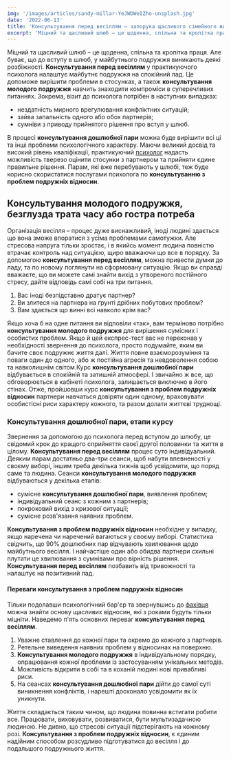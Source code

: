 ```yaml
---
img: '/images/articles/sandy-millar-YeJWDWeIZho-unsplash.jpg'
date: '2022-06-13'
title: 'Консультування перед весіллям – запорука щасливого сімейного життя'
excerpt: 'Міцний та щасливий шлюб – це щоденна, спільна та кропітка праця. Але буває, що до вступу в шлюб, у майбутнього подружжя виникають деякі розбіжності. **Консультування перед весіллям** у практикуючого психолога налаштує майбутнє подружжя на спокійний лад. Це допоможе вирішити проблеми в стосунках, а також **консультування молодого подружжя** навчить знаходити компроміси в суперечливих питаннях.'
---
```


<!-- ![консультування молодого подружжя](../images/articles/.jpg "консультування дошлюбної пари") 25 квітня 2022 -->

Міцний та щасливий шлюб – це щоденна, спільна та кропітка праця. Але буває, що до вступу в шлюб, у майбутнього подружжя виникають деякі розбіжності. **Консультування перед весіллям** у практикуючого психолога налаштує майбутнє подружжя на спокійний лад. Це допоможе вирішити проблеми в стосунках, а також **консультування молодого подружжя** навчить знаходити компроміси в суперечливих питаннях. Зокрема, візит до психолога потрібен в наступних випадках:

*   нездатність мирного врегулювання конфліктних ситуацій;
*   зайва запальність одного або обох партнерів;
*   сумніви з приводу прийнятого рішення про вступ у шлюб.

В процесі **консультування дошлюбної пари** можна буде вирішити всі ці та інші проблеми психологічного характеру. Маючи великий досвід та високий рівень кваліфікації, практикуючий [психолог](#services) надасть можливість тверезо оцінити стосунки з партнером та прийняти єдине правильне рішення. Парам, які вже перебувають у шлюбі, теж буде корисно скористатися послугами психолога по **консультуванню з проблем подружніх відносин**.

Консультування молодого подружжя, безглузда трата часу або гостра потреба
-------------------------------------------------------------------------

Організація весілля – процес дуже виснажливий, іноді людині здається що вона зможе впоратися з усіма проблемами самотужки. Але стресова напруга тільки зростає, і в якийсь момент людина повністю втрачає контроль над ситуацією, щиро вважаючи що все в порядку. За допомогою **консультування перед весіллям**, можна привести думки до ладу, та по новому поглянути на сформовану ситуацію. Якщо ви справді вважаєте, що ви можете самі знайти вихід з утвореного постійного стресу, дайте відповідь самі собі на три питання.

1.  Вас іноді безпідставно дратує партнер?
2.  Ви злитеся на партнера на ґрунті дрібних побутових проблем?
3.  Вам здається що винні всі навколо крім вас?

Якщо хоча б на одне питання ви відповіли «так», вам терміново потрібно **консультування молодого подружжя** для вирішення сумісних і особистих проблем. Якщо й цей експрес-тест вас не переконав у необхідності звернення до психолога, просто подумайте, яким ви бачите своє подружнє життя далі. Життя повне взаєморозуміння та поваги один до одного, або ж постійна агресія та невдоволення собою та навколишнім світом.Курс **консультування дошлюбної пари** відбувається в спокійній та затишній атмосфері. І звичайно ж все, що обговорюється в кабінеті психолога, залишається виключно в його стінах. Отже, пройшовши курс **консультування з проблем подружніх відносин** партнери навчаться довіряти один одному, враховувати особистісні риси характеру кожного, та разом долати життєві труднощі.

### Консультування дошлюбної пари, етапи курсу

Звернення за допомогою до психолога перед вступом до шлюбу, це свідомий крок до кращого сприйняття своєї другої половинки та життя в цілому. **Консультування перед весіллям** процес суто індивідуальний. Деяким парам достатньо два-три сеанси, щоб набути впевненості у своєму виборі, іншим треба декілька тижнів щоб усвідомити, що поряд саме та людина. Сеанси **консультування молодого подружжя** відбуваються у декілька етапів:

*   сумісне **консультування дошлюбної пари**, виявлення проблем;
*   індивідуальний сеанс з кожним з партнерів;
*   покроковий вихід з кризової ситуації;
*   сумісне розв'язання наявних проблем.

**Консультування з проблем подружніх відносин** необхідне у випадку, якщо наречена чи наречений вагаються у своєму виборі. Статистика свідчить, що 90% дошлюбних пар відчувають хвилювання щодо майбутнього весілля. І найчастіше один або обидва партнери схильні плутати це хвилювання з сумнівами про вірність рішення. **Консультування перед весіллям** позбавить від тривожності та налаштує на позитивний лад.

#### Переваги консультування з проблем подружніх відносин

Тільки подолавши психологічний бар'єр та звернувшись до [фахівця](https://pidgorognuy.com.ua) можна знайти основу щасливих відносин, які з роками будуть тільки міцніти. Наведемо п'ять основних переваг **консультування перед весіллям**.

1.  Уважне ставлення до кожної пари та окремо до кожного з партнерів.
2.  Ретельне виведення наявних проблем у відносинах на поверхню.
3.  **Консультування молодого подружжя** в індивідуальному порядку, опрацювання кожної проблеми із застосуванням унікальних методів.
4.  Можливість відкрити в собі та в коханій людині нові привабливі риси.
5.  На сеансах **консультування дошлюбної пари** дійти до самої суті виникнення конфліктів, і нарешті досконало усвідомити як їх уникнути.

Життя складається таким чином, що людина повинна встигати робити все. Працювати, виховувати, розвиватися, бути мультизадачною людиною. Не дивно, що стресові ситуації підстерігають на кожному розі. **Консультування з проблем подружніх відносин**, є єдиним надійним способом розсудливо підготуватися до весілля і до подальшого подружнього життя.
